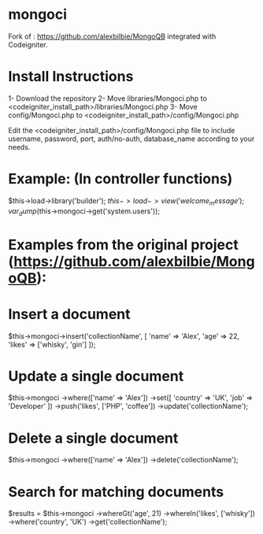mongoci
=======

Fork of : https://github.com/alexbilbie/MongoQB integrated with Codeigniter.

Install Instructions
====================

1- Download the repository
2- Move libraries/Mongoci.php to <codeigniter_install_path>/libraries/Mongoci.php
3- Move config/Mongoci.php to <codeigniter_install_path>/config/Mongoci.php

Edit the <codeigniter_install_path>/config/Mongoci.php file to include username, password, port, auth/no-auth, database_name according to your needs.

Example: (In controller functions) 
==================================
$this->load->library('builder');
$this->load->view('welcome_message');
var_dump($this->mongoci->get('system.users'));
		

Examples from the original project (https://github.com/alexbilbie/MongoQB):
===========================================================================

Insert a document
=================
$this->mongoci->insert('collectionName', [
    'name'  =>  'Alex',
    'age'   =>  22,
    'likes' =>  ['whisky', 'gin']
]);

Update a single document
========================
$this->mongoci
    ->where(['name' => 'Alex'])
    ->set([
        'country' => 'UK',
        'job' => 'Developer'
    ])
    ->push('likes', ['PHP', 'coffee'])
    ->update('collectionName');

Delete a single document
========================
$this->mongoci
    ->where(['name' => 'Alex'])
    ->delete('collectionName');

Search for matching documents
=============================
$results = $this->mongoci
    ->whereGt('age', 21)
    ->whereIn('likes', ['whisky'])
    ->where('country', 'UK')
    ->get('collectionName');

